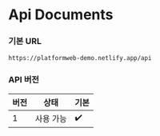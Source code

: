 # Api Documents

### 기본 URL

```
https://platformweb-demo.netlify.app/api
```

### API 버전

| 버전 | 상태      | 기본 |
| ---- | --------- | ---- |
| 1    | 사용 가능 | ✔️   |
